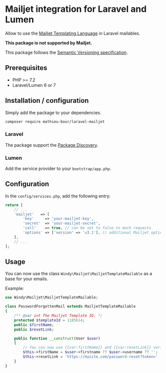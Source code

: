# Mailjet integration for Laravel and Lumen

Allow to use the [Mailjet Templating Language](https://www.mailjet.com/feature/templating-language/) in Laravel mailables.

**This package is not supported by Mailjet.**

This package follows the [Semantic Versioning specification](https://semver.org/).

## Prerequisites
- PHP >= 7.2
- Laravel/Lumen 6 or 7

## Installation / configuration

Simply add the package to your dependencies.

```bash
composer require mathieu-bour/laravel-mailjet
```

### Laravel
The package support the [Package Discovery](https://laravel.com/docs/7.x/packages#package-discovery).

### Lumen
Add the service provider to your `bootstrap/app.php`.

## Configuration
In the `config/services.php`, add the following entry:

```php
return [
    // ...
    'mailjet'   => [
        'key'     => 'your-mailjet-key',
        'secret'  => 'your-mailjet-secret',
        'call'    => true, // can be set to false to mock requests
        'options' => ['version' => 'v3.1'], // additional Mailjet options, see https://github.com/mailjet/mailjet-apiv3-php#options
    ],
    // ...
];
```

## Usage
You can now use the class `Windy\Mailjet\MailjetTemplateMailable` as a base for your emails.

Example:

```php
use Windy\Mailjet\MailjetTemplateMailable;

class PasswordForgottenMail extends MailjetTemplateMailable
{
    /** @var int The Mailjet Template ID. */
    protected $templateId = 1185614;
    public $firstName;
    public $resetLink;

    public function __construct(User $user)
    {
        // You can now use {{var:firstName}} and {{var:resetLink}} variables in your Mailjet templates
        $this->firstName = $user->firstname ?? $user->username ?? '';
        $this->resetLink = 'https://mysite.com/password-reset?token=' . $user->token;
    }
}
```
